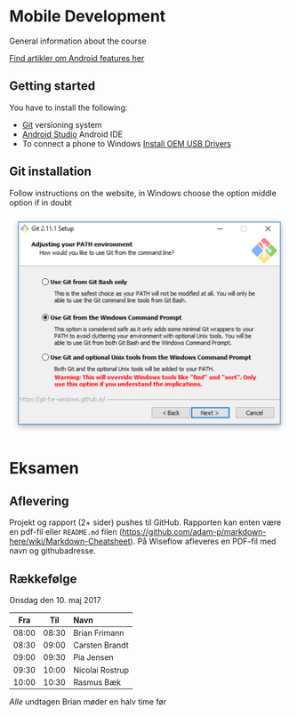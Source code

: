 # Mobile Development

General information about the course

[Find artikler om Android features her](https://github.com/eguahlak/2016b-sem4-template-master-detail)

## Getting started

You have to install the following:
* [Git](https://git-scm.com/downloads) versioning system
* [Android Studio](https://developer.android.com/studio/index.html) Android IDE
* To connect a phone to Windows [Install OEM USB Drivers](https://developer.android.com/studio/run/oem-usb.html)

## Git installation

Follow instructions on the website,
in Windows choose the option middle option if in doubt

![Command prompt options](/image/git-dialog.png)

# Eksamen

## Aflevering

Projekt og rapport (2+ sider) pushes til GitHub. Rapporten kan enten være en pdf-fil eller `README.md` filen (<https://github.com/adam-p/markdown-here/wiki/Markdown-Cheatsheet>).
På Wiseflow afleveres en PDF-fil med navn og githubadresse.

## Rækkefølge

Onsdag den 10. maj 2017

| Fra   | Til   | Navn            |
| :---: | :---: | :-------------- |
| 08:00 | 08:30 | Brian Frimann   |
| 08:30 | 09:00 | Carsten Brandt  |
| 09:00 | 09:30 | Pia Jensen      |
| 09:30 | 10:00 | Nicolai Rostrup |
| 10:00 | 10:30 | Rasmus Bæk      |

*Alle* undtagen Brian møder en halv time før

